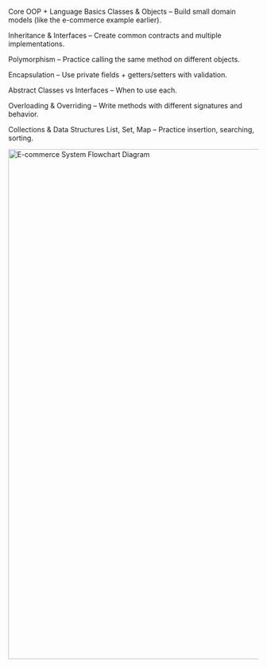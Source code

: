 Core OOP + Language Basics
Classes & Objects – Build small domain models (like the e-commerce example earlier).

Inheritance & Interfaces – Create common contracts and multiple implementations.

Polymorphism – Practice calling the same method on different objects.

Encapsulation – Use private fields + getters/setters with validation.

Abstract Classes vs Interfaces – When to use each.

Overloading & Overriding – Write methods with different signatures and behavior.

Collections & Data Structures
List, Set, Map – Practice insertion, searching, sorting.

<img width="1536" height="1024" alt="E-commerce System Flowchart Diagram" src="https://github.com/user-attachments/assets/50259f18-cb06-4497-87a3-546b42f5262b" />
